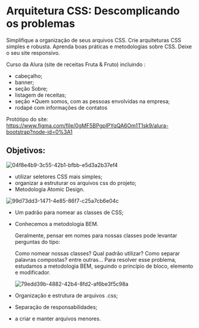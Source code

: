 # Arquitetura CSS: Descomplicando os problemas

Simplifique a organização de seus arquivos CSS.
Crie arquiteturas CSS simples e robusta.
Aprenda boas práticas e metodologias sobre CSS.
Deixe o seu site responsivo.

Curso da Alura (site de receitas Fruta & Fruto) incluindo :

* cabeçalho;
* banner;
* seção Sobre;
* listagem de receitas;
* seção *Quem somos, com as pessoas envolvidas na empresa;
* rodapé com informações de contatos

Protótipo do site: https://www.figma.com/file/0gMF5BPgplPYqQA6Om1T1sk9/alura-bootstrap?node-id=0%3A1

## Objetivos:

![04f8e4b9-3c55-42b1-bfbb-e5d3a2b37ef4](https://user-images.githubusercontent.com/100633937/167318059-146c2b25-b7ec-4484-a70b-3280f3e5b829.jpeg)


* utilizar seletores CSS mais simples;
* organizar a estruturar os arquivos css do projeto;
* Metodologia Atomic Design.

![99d73dd3-1471-4e85-86f7-c25a7cb6e04c](https://user-images.githubusercontent.com/100633937/167722240-e024334e-3a4f-4275-831b-17d032aabef4.jpeg)

* Um padrão para nomear as classes de CSS;
* Conhecemos a metodologia BEM.

  Geralmente, pensar em nomes para nossas classes pode levantar perguntas do tipo:

  Como nomear nossas classes?
  Qual padrão utilizar?
  Como separar palavras compostas?
  entre outras…
  Para resolver esse problema, estudamos a metodologia BEM, seguindo o princípio de bloco, elemento e modificador.
  
  ![79edd39b-4882-42b4-8fd2-af6be3f5c98a](https://user-images.githubusercontent.com/100633937/167815825-bf5451b5-4b4f-4af3-9fcf-13e391934eb1.jpeg)
  
* Organização e estrutura de arquivos .css;
* Separação de responsabilidades;
* a criar e manter arquivos menores.
  
